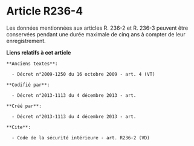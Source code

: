 # Article R236-4

Les données mentionnées aux articles R. 236-2 et R. 236-3 peuvent être conservées pendant une durée maximale de cinq ans à
compter de leur enregistrement.

**Liens relatifs à cet article**

	**Anciens textes**:

	  - Décret n°2009-1250 du 16 octobre 2009 - art. 4 (VT)

	**Codifié par**:

	  - Décret n°2013-1113 du 4 décembre 2013 - art.

	**Créé par**:

	  - Décret n°2013-1113 du 4 décembre 2013 - art.

	**Cite**:

	  - Code de la sécurité intérieure - art. R236-2 (VD)
